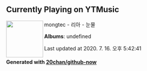 ## Currently Playing on YTMusic

[<img align="left" width="100" src="https://i.ytimg.com/vi/pjSzwvTk84w/hqdefault.jpg?sqp=-oaymwEWCMACELQBIAQqCghQEJADGFogjgJIWg&rs">](https://music.youtube.com/channel/UCDykmS6e7eaHFc0Qxmmn-zQ)

mongtec - 리아 - 눈물

**Albums**: undefined

Last updated at 2020. 7. 16. 오후 5:42:41

#### Generated with [20chan/github-now](https://github.com/20chan/github-now)


<!--
**20chan/20chan** is a ✨ _special_ ✨ repository because its `README.md` (this file) appears on your GitHub profile.

Here are some ideas to get you started:

- 🔭 I’m currently working on ...
- 🌱 I’m currently learning ...
- 👯 I’m looking to collaborate on ...
- 🤔 I’m looking for help with ...
- 💬 Ask me about ...
- 📫 How to reach me: ...
- 😄 Pronouns: ...
- ⚡ Fun fact: ...
-->
